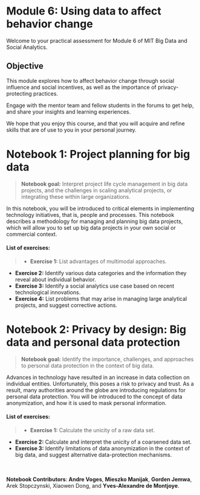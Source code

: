# Module 6: Using data to affect behavior change
Welcome to your practical assessment for Module 6 of MIT Big Data and Social Analytics.



## Objective
This module explores how to affect behavior change through social influence and social incentives, as well as the importance of privacy-protecting practices.

Engage with the mentor team and fellow students in the forums to get help, and share your insights and learning experiences.

We hope that you enjoy this course, and that you will acquire and refine skills that are of use to you in your personal journey.

# Notebook 1: Project planning for big data
> **Notebook goal:** Interpret project life cycle management in big data projects, and the challenges in scaling analytical projects, or integrating these within large organizations.

In this notebook, you will be introduced to critical elements in implementing technology initiatives, that is, people and processes. This notebook describes a methodology for managing and planning big data projects,  which will allow you to set up big data projects in your own social or commercial context.

####  List of exercises:
>- **Exercise 1:** List advantages of multimodal approaches.
- **Exercise 2:** Identify various data categories and the information they reveal about individual behavior.
- **Exercise 3:** Identify a social analytics use case based on recent technological innovations.
- **Exercise 4:** List problems that may arise in managing large analytical projects, and suggest corrective actions.

# Notebook 2: Privacy by design: Big data and personal data protection
> **Notebook goal:** Identify the importance, challenges, and approaches to personal data protection in the context of big data.

Advances in technology have resulted in an increase in data collection on individual entities. Unfortunately, this poses a risk to privacy and trust. As a result, many authorities around the globe are introducing regulations for personal data protection. You will be introduced to the concept of data anonymization, and how it is used to mask personal information.

####  List of exercises:
> - **Exercise 1:** Calculate the unicity of a raw data set.
- **Exercise 2:** Calculate and interpret the unicity of a coarsened data set.
- **Exercise 3:** Identify limitations of data anonymization in the context of big data, and suggest alternative data-protection mechanisms.


<br></br>
**Notebook Contributors**:
**Andre Voges**, **Mieszko Manijak**, **Gorden Jemwa**, Arek Stopczynski, Xiaowen Dong, and **Yves-Alexandre de Montjoye**.
